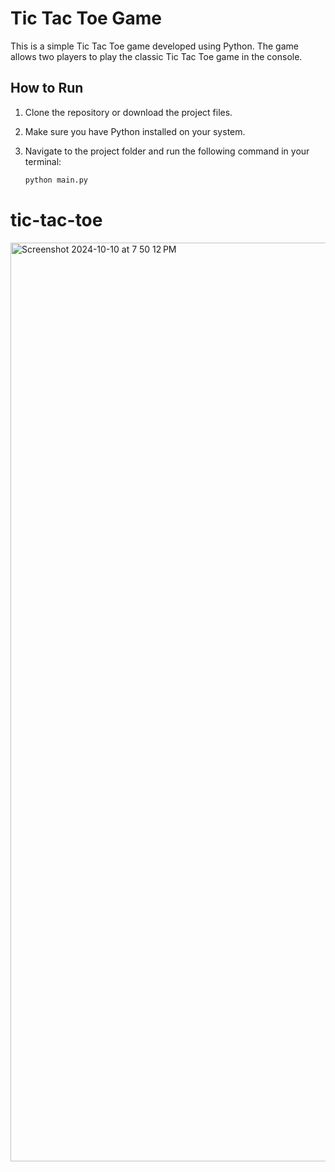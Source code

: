 
# Tic Tac Toe Game

This is a simple Tic Tac Toe game developed using Python. The game allows two players to play the classic Tic Tac Toe game in the console.

## How to Run

1. Clone the repository or download the project files.
2. Make sure you have Python installed on your system.
3. Navigate to the project folder and run the following command in your terminal:

   ```bash
   python main.py
# tic-tac-toe
<img width="1470" alt="Screenshot 2024-10-10 at 7 50 12 PM" src="https://github.com/user-attachments/assets/dc69f99d-5d0f-4a3c-807f-6a684d806fda">
